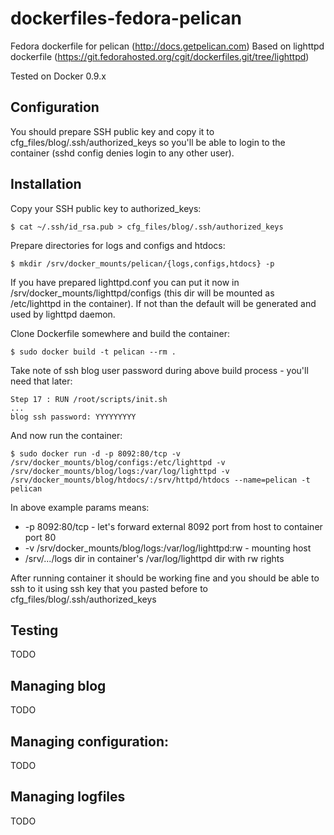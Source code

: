 dockerfiles-fedora-pelican
========================

Fedora dockerfile for pelican (http://docs.getpelican.com)
Based on lighttpd dockerfile
(https://git.fedorahosted.org/cgit/dockerfiles.git/tree/lighttpd)

Tested on Docker 0.9.x


Configuration
-----

You should prepare SSH public key and copy it to cfg_files/blog/.ssh/authorized_keys so you'll be able to login to the container (sshd config denies login to any
other user).

Installation
-----

Copy your SSH public key to authorized_keys:

    $ cat ~/.ssh/id_rsa.pub > cfg_files/blog/.ssh/authorized_keys

Prepare directories for logs and configs and htdocs:

    $ mkdir /srv/docker_mounts/pelican/{logs,configs,htdocs} -p

If you have prepared lighttpd.conf you can put it now in
/srv/docker_mounts/lighttpd/configs (this dir will be mounted as 
/etc/lighttpd in the container). If not than the default will be generated and
used by lighttpd daemon.

Clone Dockerfile somewhere and build the container:

    $ sudo docker build -t pelican --rm .

Take note of ssh blog user password during above build process - you'll
need that later:

    Step 17 : RUN /root/scripts/init.sh
    ...
    blog ssh password: YYYYYYYYY

And now run the container:

    $ sudo docker run -d -p 8092:80/tcp -v /srv/docker_mounts/blog/configs:/etc/lighttpd -v /srv/docker_mounts/blog/logs:/var/log/lighttpd -v /srv/docker_mounts/blog/htdocs/:/srv/httpd/htdocs --name=pelican -t pelican

In above example params means:

* -p 8092:80/tcp - let's forward external 8092 port from host to container port 80
* -v /srv/docker_mounts/blog/logs:/var/log/lighttpd:rw - mounting host
* /srv/.../logs dir in container's /var/log/lighttpd dir with rw rights

After running container it should be working fine and you should be able to ssh
to it using ssh key that you pasted before to cfg_files/blog/.ssh/authorized_keys

Testing
-----

TODO

Managing blog
-----

TODO

Managing configuration:
-----

TODO

Managing logfiles
-----

TODO
